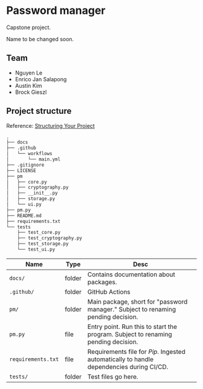 # Password manager

Capstone project.

Name to be changed soon. 

## Team 

- Nguyen Le
- Enrico Jan Salapong 
- Austin Kim
- Brock Gieszl 

## Project structure

Reference: [Structuring Your Project](https://docs.python-guide.org/writing/structure/#:~:text=Structuring%20Your%20Project%20%C2%B6%201%20Structure%20of%20the,...%2010%20Vendorizing%20Dependencies%20%C2%B6%20More%20items...%20)

```txt
.
├── docs
├── .github
│   └── workflows
│       └── main.yml
├── .gitignore
├── LICENSE
├── pm
│   ├── core.py
│   ├── cryptography.py
│   ├── __init__.py
│   ├── storage.py
│   └── ui.py
├── pm.py
├── README.md
├── requirements.txt
└── tests
    ├── test_core.py
    ├── test_cryptography.py
    ├── test_storage.py
    └── test_ui.py
```

| Name | Type | Desc | 
---|---|---
`docs/` | folder | Contains documentation about packages.
`.github/` | folder | GitHub Actions 
`pm/` | folder | Main package, short for "password manager." Subject to renaming pending decision. 
`pm.py` | file | Entry point. Run this to start the program. Subject to renaming pending decision.
`requirements.txt` | file | Requirements file for *Pip*. Ingested automatically to handle dependencies during CI/CD. 
`tests/` | folder | Test files go here. 

